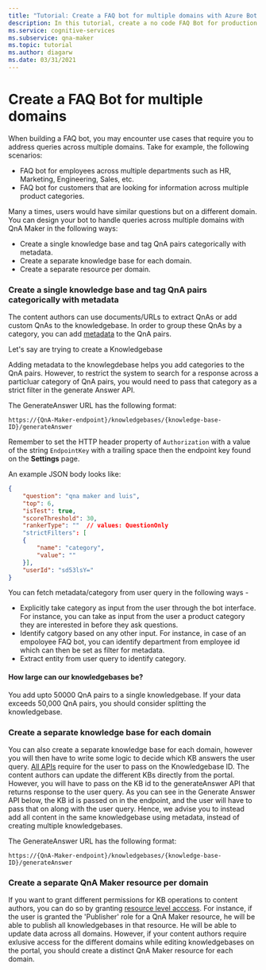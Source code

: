 ```yaml
---
title: "Tutorial: Create a FAQ bot for multiple domains with Azure Bot Service"
description: In this tutorial, create a no code FAQ Bot for production use cases with QnA Maker and Azure Bot Service.
ms.service: cognitive-services
ms.subservice: qna-maker
ms.topic: tutorial
ms.author: diagarw
ms.date: 03/31/2021
---
```


# Create a FAQ Bot for multiple domains 

When building a FAQ bot, you may encounter use cases that require you to address queries across multiple domains. Take for example, the following scenarios:

* FAQ bot for employees across multiple departments such as HR, Marketing, Engineering, Sales, etc.
* FAQ bot for customers that are looking for information across multiple product categories.

Many a times, users would have similar questions but on a different domain. You can design your bot to handle queries across multiple domains with QnA Maker in the following ways:

* Create a single knowledge base and tag QnA pairs categorically with metadata.
* Create a separate knowledge base for each domain.
* Create a separate resource per domain.

### Create a single knowledge base and tag QnA pairs categorically with metadata

The content authors can use documents/URLs to extract QnAs or add custom QnAs to the knowledgebase. In order to group these QnAs by a category, you can add [metadata](../How-To/query-knowledge-base-with-metadata.md) to the QnA pairs.

Let's say are trying to create a Knowledgebase 

Adding metadata to the knowlegdebase helps you add categories to the QnA pairs. However, to restrict the system to search for a response across a particluar category of QnA pairs, you would need to pass that category as a strict filter in the generate Answer API. 

The GenerateAnswer URL has the following format:

```
https://{QnA-Maker-endpoint}/knowledgebases/{knowledge-base-ID}/generateAnswer
```

Remember to set the HTTP header property of `Authorization` with a value of the string `EndpointKey` with a trailing space then the endpoint key found on the **Settings** page.

An example JSON body looks like:

```json
{
    "question": "qna maker and luis",
    "top": 6,
    "isTest": true,
    "scoreThreshold": 30,
    "rankerType": ""  // values: QuestionOnly
    "strictFilters": [
    {
        "name": "category",
        "value": ""
    }],
    "userId": "sd53lsY="
}
```

You can fetch metadata/category from user query in the following ways - 

* Explicitly take category as input from the user through the bot interface. For instance, you can take as input from the user a product category they are interested in before they ask questions.
* Identify catgory based on any other input. For instance, in case of an empoloyee FAQ bot, you can identify department from employee id which can then be set as filter for metadata.
* Extract entity from user query to identify category.

#### How large can our knowledgebases be? 

You add upto 50000 QnA pairs to a single knowledgebase. If your data exceeds 50,000 QnA pairs, you should consider splitting the knowledgebase.

### Create a separate knowledge base for each domain

You can also create a separate knowledge base for each domain, however you will then have to write some logic to decide which KB answers the user query. [All APIs](https://docs.microsoft.com/rest/api/cognitiveservices-qnamaker/QnAMaker4.0/Alterations) require for the user to pass on the Knowledgebase ID. The content authors can update the different KBs directly from the portal. However, you will have to pass on the KB id to the generateAnswer API that returns response to the user query. As you can see in the Generate Answer API below, the KB id is passed on in the endpoint, and the user will have to pass that on along with the user query. Hence, we advise you to instead add all content in the same knowledgebase using metadata, instead of creating multiple knowledgebases.

The GenerateAnswer URL has the following format:
```
https://{QnA-Maker-endpoint}/knowledgebases/{knowledge-base-ID}/generateAnswer
```

### Create a separate QnA Maker resource per domain

If you want to grant different permissions for KB operations to content authors, you can do so by granting [resource level acccess](../How-To/manage-qna-maker-app.md). For instance, if the user is granted the 'Publisher' role for a QnA Maker resource, he will be able to publish all knowledgebases in that resource. He will be able to update data across all domains. However, if your content authors require exlusive access for the different domains while editing knowledgebases on the portal, you should create a distinct QnA Maker resource for each domain.
